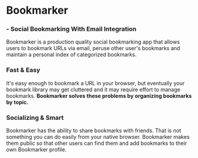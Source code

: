 # Bookmarker
### - Social Bookmarking With Email Integration

Bookmarker is a production quality social bookmarking app that allows users to bookmark URLs via email, peruse other user's bookmarks and maintain a personal index of categorized bookmarks.

### Fast & Easy
It's easy enough to bookmark a URL in your browser, but eventually your bookmark library may get cluttered and it may require effort to manage bookmarks. <strong>Bookmarker solves these problems by organizing bookmarks by topic.</strong>

### Socializing & Smart
Bookmarker has the ability to share bookmarks with friends. That is not something you can do easily from your native browser. Bookmarker makes them public so that other users can find them and add bookmarks to their own Bookmarker profile.